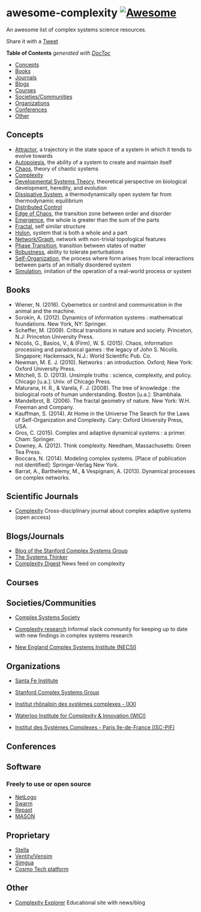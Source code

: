 # awesome-complexity [![Awesome](https://awesome.re/badge.svg)](https://awesome.re)
An awesome list of complex systems science resources.

Share it with a <a href="https://twitter.com/share?ref_src=twsrc%5Etfw">Tweet</a>

<!-- START doctoc generated TOC please keep comment here to allow auto update -->
<!-- DON'T EDIT THIS SECTION, INSTEAD RE-RUN doctoc TO UPDATE -->
**Table of Contents**  *generated with [DocToc](https://github.com/thlorenz/doctoc)*

- [Concepts](#concepts)
- [Books](#books)
- [Journals](#journals)
- [Blogs](#blogs)
- [Courses](#courses)
- [Societies/Communities](#societiescommunities)
- [Organizations](#organizations)
- [Conferences](#conferences)
- [Other](#other)

<!-- END doctoc generated TOC please keep comment here to allow auto update -->

## Concepts

- [Attractor](https://en.wikipedia.org/wiki/Attractor), a trajectory in the state space of a system in which it tends to evolve towards
- [Autopoiesis](https://en.wikipedia.org/wiki/Autopoiesis), the ability of a system to create and maintain itself
- [Chaos](https://en.wikipedia.org/wiki/Chaos_theory), theory of chaotic systems
- [Complexity](https://en.wikipedia.org/wiki/Complexity)
- [Developmental Systems Theory](https://en.wikipedia.org/wiki/Developmental_systems_theory), theoretical perspective on biological development, heredity, and evolution
- [Dissipative System](https://en.wikipedia.org/wiki/Dissipative_system), a thermodynamically open system far from thermodynamic equilibrium
- [Distributed Control](https://en.wikipedia.org/wiki/Distributed_control_system)
- [Edge of Chaos](https://en.wikipedia.org/wiki/Edge_of_chaos), the transition zone between order and disorder
- [Emergence](https://en.wikipedia.org/wiki/Emergence), the whole is greater than the sum of the parts
- [Fractal](https://en.wikipedia.org/wiki/Fractal), self similar structure
- [Holon](https://en.wikipedia.org/wiki/Holon_(philosophy)), system that is both a whole and a part
- [Network/Graph](https://en.wikipedia.org/wiki/Complex_network), network with non-trivial topological features
- [Phase Transition](https://en.wikipedia.org/wiki/Phase_transition), transition between states of matter
- [Robustness](https://en.wikipedia.org/wiki/Robustness), ability to tolerate perturbations
- [Self-Organization](https://en.wikipedia.org/wiki/Self-organization), the process where form arises from local interactions between parts of an initially disordered system
- [Simulation](https://en.wikipedia.org/wiki/Simulation), imitation of the operation of a real-world process or system

## Books

 - Wiener, N. (2016). Cybernetics or control and communication in the animal and the machine.
 - Sorokin, A. (2012). Dynamics of information systems : mathematical foundations. New York, NY: Springer.
 - Scheffer, M. (2009). Critical transitions in nature and society. Princeton, N.J: Princeton University Press.
 - Nicolis, G., Basios, V., & (Firm), W. S. (2015). Chaos, information processing and paradoxical games : the legacy of John S. Nicolis. Singapore; Hackensack, N.J.: World Scientific Pub. Co.
 - Newman, M. E. J. (2010). Networks : an introduction. Oxford; New York: Oxford University Press.
 - Mitchell, S. D. (2013). Unsimple truths : science, complexity, and policy. Chicago [u.a.]: Univ. of Chicago Press.
 - Maturana, H. R., & Varela, F. J. (2008). The tree of knowledge : the biological roots of human understanding. Boston [u.a.]: Shambhala.
 - Mandelbrot, B. (2006). The fractal geometry of nature. New York: W.H. Freeman and Company.
 - Kauffman, S. (2014). At Home in the Universe The Search for the Laws of Self-Organization and Complexity. Cary: Oxford University Press, USA.
 - Gros, C. (2015). Complex and adaptive dynamical systems : a primer. Cham: Springer.
 - Downey, A. (2012). Think complexity. Needham, Massachusetts: Green Tea Press.
 - Boccara, N. (2014). Modeling complex systems. [Place of publication not identified]: Springer-Verlag New York.
 - Barrat, A., Barthelemy, M., & Vespignani, A. (2013). Dynamical processes on complex networks.

## Scientific Journals

- [Complexity](https://www.hindawi.com/journals/complexity/) Cross-disciplinary journal about complex adaptive systems (open access)

## Blogs/Journals

- [Blog of the Stanford Complex Systems Group](http://complexity.stanford.edu/blog)
- [The Systems Thinker](https://thesystemsthinker.com/)
- [Complexity Digest](https://comdig.unam.mx/) News feed on complexity

## Courses

## Societies/Communities

- [Complex Systems Society](https://cssociety.org/home)

- [Complexity research](https://complexityresearch.slack.com/) Informal slack community for keeping up to date with new findings in complex systems research

- [New England Complex Systems Institute (NECSI)](http://www.necsi.edu/)

## Organizations

- [Santa Fe Institute](https://www.santafe.edu/)

- [Stanford Complex Systems Group](http://complexity.stanford.edu/)

- [Institut rhônalpin des systèmes complexes - IXXI](http://www.ixxi.fr/)

- [Waterloo Institute for Complexity & Innovation (WICI)](https://uwaterloo.ca/complexity-innovation)

- [Institut des Systèmes Complexes - Paris Ile-de-France (ISC-PIF)](https://iscpif.fr/)

## Conferences

## Software

###  Freely to use or open source

- [NetLogo](https://ccl.northwestern.edu/netlogo/)
- [Swarm](http://www.swarm.org/wiki/Swarm_main_pageSwarm)
- [Repast](https://repast.github.io/)
- [MASON](https://cs.gmu.edu/~eclab/projects/mason/)

## Proprietary

- [Stella](https://www.iseesystems.com/store/products/stella-architect.aspx)
- [Ventity/Vensim](http://www.ventanasystems.com/software/)
- [Simgua](http://simgua.com/)
- [Cosmo Tech platform](https://cosmotech.com)

## Other

- [Complexity Explorer](https://www.complexityexplorer.org/) Educational site with news/blog